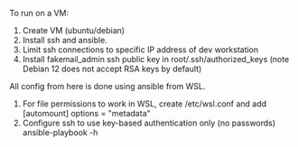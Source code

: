 To run on a VM:

1. Create VM (ubuntu/debian) 
2. Install ssh and ansible.
4. Limit ssh connections to specific IP address of dev workstation
5. Install fakemail_admin ssh public key in root/.ssh/authorized_keys (note Debian 12 does not accept RSA keys by default)

All config from here is done using ansible from WSL.

1. For file permissions to work in WSL, create /etc/wsl.conf and add 
    [automount]
    options = "metadata"
2. Configure ssh to use key-based authentication only (no passwords)
     ansible-playbook -h 